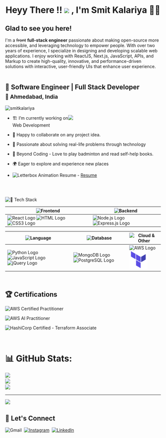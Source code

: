 
<h1 align="center">Heyy There !! <img src="https://camo.githubusercontent.com/d552948e7884c41fde2d32b9221d79f0df2076c7d824aaab954ca93f53d95884/68747470733a2f2f6d656469612e67697068792e636f6d2f6d656469612f6876524a434c467a6361737252346961377a2f67697068792e676966" width="40"/> , I'm Smit Kalariya 👨‍💻</h1>


## Glad to see you here! 



<body>I'm a <del>front</del> <b>full-stack engineer</b> passionate about making open-source more accessible, and leveraging technology to empower people. With over two years of experience, I specialize in designing and developing scalable web applications. I enjoy working with ReactJS, Next.js, JavaScript, APIs, and Markup to create high-quality, innovative, and performance-driven solutions with interactive, user-friendly UIs that enhance user experience.</body>
<br><br>


## 🚀 **Software Engineer | Full Stack Developer** <br> **<sub>📍 Ahmedabad, India</sub>**

<p align="left"> <img src="https://komarev.com/ghpvc/?username=smitkalariya&label=Profile%20views&color=0e75b6&style=flat" alt="smitkalariya" /> </p>

<img align="right" src="https://raw.githubusercontent.com/Gapur/Gapur/refs/heads/main/assets/coding.gif" width="300">

- 🏗️ I’m currently working on Web Development  
- 🤝 Happy to collaborate on any project idea.  
- 🧩 Passionate about solving real-life problems through technology  
- 🏸 Beyond Coding - Love to play badminton and read self-help books.  
- 🌍 Eager to explore and experience new places

-  <img src="https://raw.githubusercontent.com/Gapur/Gapur/refs/heads/main/assets/doc.gif" alt="Letterbox Animation" width="20">  Resume - <a href="https://smitkalariya.github.io/Resume" target="_blank">Resume</a>


<br><br>
  

![🚀 Tech Stack](https://img.shields.io/badge/🚀_Tech_Stack-blueviolet?style=for-the-badge&logoWidth=200)

| ![Frontend](https://img.shields.io/badge/Frontend-%F0%9F%9A%80-blue?style=for-the-badge&logoWidth=150) | ![Backend](https://img.shields.io/badge/Backend-%F0%9F%9A%80-green?style=for-the-badge&logoWidth=150) |
| --- | --- |
| <img src="https://upload.wikimedia.org/wikipedia/commons/a/a7/React-icon.svg" alt="React Logo" width="60" height="60"> <img src="https://upload.wikimedia.org/wikipedia/commons/6/61/HTML5_logo_and_wordmark.svg" alt="HTML Logo" width="60" height="60"> <img src="https://upload.wikimedia.org/wikipedia/commons/6/62/CSS3_logo.svg" alt="CSS3 Logo" width="60" height="60"> | <img src="https://upload.wikimedia.org/wikipedia/commons/d/d9/Node.js_logo.svg" alt="Node.js Logo" width="60" height="60"> <img src="https://upload.wikimedia.org/wikipedia/commons/6/64/Expressjs.png" alt="Express.js Logo" width="120" height="50"> |




| ![Language](https://img.shields.io/badge/Language-%F0%9F%9A%80-orange?style=for-the-badge&logoWidth=150) | ![Database](https://img.shields.io/badge/Database-%F0%9F%9A%80-purple?style=for-the-badge&logoWidth=150) | ![Cloud & Other](https://img.shields.io/badge/Cloud%20&%20Other-%F0%9F%9A%80-cyan?style=for-the-badge&logoWidth=150) |
| --- | --- | --- |
| <img src="https://upload.wikimedia.org/wikipedia/commons/c/c3/Python-logo-notext.svg" alt="Python Logo" width="60" height="60"> <img src="https://upload.wikimedia.org/wikipedia/commons/6/6a/JavaScript-logo.png" alt="JavaScript Logo" width="60" height="60"> <img src="https://cdn.iconscout.com/icon/free/png-256/jquery-10-1175155.png" alt="jQuery Logo" width="60" height="60"> | <img src="https://1000logos.net/wp-content/uploads/2020/08/MongoDB-Logo.png" alt="MongoDB Logo" width="120" height="90"> <img src="https://upload.wikimedia.org/wikipedia/commons/2/29/Postgresql_elephant.svg" alt="PostgreSQL Logo" width="60" height="60"> | <img src="https://upload.wikimedia.org/wikipedia/commons/9/93/Amazon_Web_Services_Logo.svg" alt="AWS Logo" width="60" height="60"> <img src="https://raw.githubusercontent.com/devicons/devicon/master/icons/terraform/terraform-original.svg" alt="Terraform Logo" width="60" height="60"> |

<br>


## 🏆 Certifications
![AWS Certified Practitioner](https://img.shields.io/badge/AWS%20Certified-Practitioner-FF9900?style=for-the-badge&logo=amazonaws&logoColor=white)

![AWS AI Practitioner](https://img.shields.io/badge/AWS%20AI-Practitioner-FF9900?style=for-the-badge&logo=amazonaws&logoColor=white)

![HashiCorp Certified - Terraform Associate](https://img.shields.io/badge/HashiCorp%20Certified-Terraform%20Associate-5C4EE5?style=for-the-badge&logo=terraform&logoColor=white)

<br>


# 📊 GitHub Stats:
![](https://github-readme-stats.vercel.app/api?username=smitkalariya&theme=calm_pink&hide_border=false&include_all_commits=false&count_private=true)<br/>
![](https://nirzak-streak-stats.vercel.app/?user=smitkalariya&theme=calm_pink&hide_border=false)<br/>
![](https://github-readme-stats.vercel.app/api/top-langs/?username=smitkalariya&theme=calm_pink&hide_border=false&include_all_commits=false&count_private=true&layout=compact)

---
[![](https://visitcount.itsvg.in/api?id=smitkalariya&icon=0&color=0)](https://visitcount.itsvg.in)


## 📩 Let's Connect  
 
 ![Gmail](https://img.shields.io/badge/Gmail-smitkalariya3009%40gmail.com-D14836?style=for-the-badge&logo=gmail&logoColor=white)&nbsp;&nbsp;<a href="https://www.instagram.com/smit-kalariya-3009/" target="_blank"><img src="https://upload.wikimedia.org/wikipedia/commons/a/a5/Instagram_icon.png" alt="Instagram" width="30"></a>&nbsp;&nbsp;<a href="https://www.linkedin.com/in/smit-kalariya-3009/" target="_blank"><img src="https://upload.wikimedia.org/wikipedia/commons/8/81/LinkedIn_icon.svg" alt="LinkedIn" width="30"></a>


<!-- Proudly created with GPRM ( https://gprm.itsvg.in ) -->


